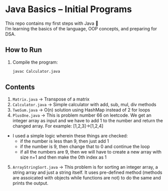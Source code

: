 # Java Basics – Initial Programs

This repo contains my first steps with Java 🚀  
I’m learning the basics of the language, OOP concepts, and preparing for DSA.  

## How to Run
1. Compile the program:
   ```bash
   javac Calculator.java

## Contents
1. `Matrix.java` → Transpose of a matrix
2. `Calculator.java` → Simple calculator with add, sub, mul, div methods
3.  `TwoSum.java` -> O(n) solution using HashMap instead of 2 for loops
4.  `PlusOne.java` -> This is problem number 66 on leetcode. 
   We get an integer array as input and we have to add 1 to the number and return the changed array. For example: [1,2,3]->[1,2,4]
   - I used a simple logic wherein these things are checked:
      - if the number is less than 9, then just add 1
      - if the number is 9, then change that to 0 and continue the loop
      - if all the numbers are 9, then we will have to create a new array with size n+1 and then make the 0th index as 1
5. `ArrayStringSort.java` -> This problem is for sorting an integer array, a string array and just a string itself. It uses pre-defined method (methods are assoicated with objects while functions are not) to do the same and prints the output.


